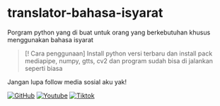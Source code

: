 # translator-bahasa-isyarat
Porgram python yang di buat untuk orang yang berkebutuhan khusus menggunakan bahasa isyarat
> [! Cara penggunaan]
> Install python versi terbaru dan install pack mediapipe, numpy, gtts, cv2 dan program sudah bisa di jalankan seperti biasa
>
Jangan lupa follow media sosial aku yak!


[![GitHub](https://img.shields.io/badge/GitHub-000000?style=for-the-badge&logo=github&logoColor=white)](https://github.com/SiloKusuma)
[![Youtube](https://img.shields.io/badge/Youtube-ff0000?style=for-the-badge&logo=youtube&logoColor=white)](https://www.youtube.com/@SiloKusuma1)
[![Tiktok](https://img.shields.io/badge/Tiktok-000000?style=for-the-badge&logo=tiktok&logoColor=white)](https://github.com/SiloKusuma)
